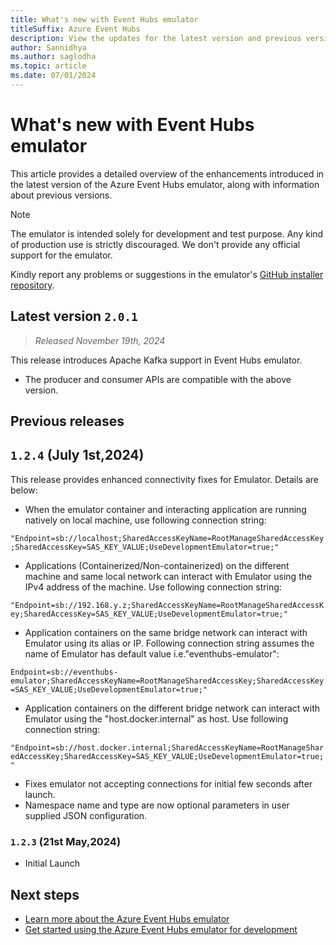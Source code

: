 ```yaml
---
title: What's new with Event Hubs emulator
titleSuffix: Azure Event Hubs
description: View the updates for the latest version and previous versions of the Azure Event Hubs emulator.
author: Sannidhya
ms.author: saglodha
ms.topic: article
ms.date: 07/01/2024
---
```



# What's new with Event Hubs emulator

This article provides a detailed overview of the enhancements introduced in the latest version of the Azure Event Hubs emulator, along with information about previous versions.

> [!NOTE]
> The emulator is intended solely for development and test purpose. Any kind of production use is strictly discouraged. We don't provide any official support for the emulator.
>
> Kindly report any problems or suggestions in the emulator's [GitHub installer repository](https://github.com/Azure/azure-event-hubs-emulator-installer/issues).


## Latest version ``2.0.1``

> *Released November 19th, 2024*

This release introduces Apache Kafka support in Event Hubs emulator. 
- The producer and consumer APIs are compatible with the above version. 

## Previous releases

## ``1.2.4`` (July 1st,2024)

This release provides enhanced connectivity fixes for Emulator. Details are below:
 
  - When the emulator container and interacting application are running natively on local machine, use following connection string:

  `"Endpoint=sb://localhost;SharedAccessKeyName=RootManageSharedAccessKey;SharedAccessKey=SAS_KEY_VALUE;UseDevelopmentEmulator=true;"`

  - Applications (Containerized/Non-containerized) on the different machine and same local network can interact with Emulator using the IPv4 address of the machine. Use following connection string:

  `"Endpoint=sb://192.168.y.z;SharedAccessKeyName=RootManageSharedAccessKey;SharedAccessKey=SAS_KEY_VALUE;UseDevelopmentEmulator=true;"`

  - Application containers on the same bridge network can interact with Emulator using its alias or IP. Following connection string assumes the name of Emulator has default value i.e."eventhubs-emulator":

  `Endpoint=sb://eventhubs-emulator;SharedAccessKeyName=RootManageSharedAccessKey;SharedAccessKey=SAS_KEY_VALUE;UseDevelopmentEmulator=true;"`

  - Application containers on the different bridge network can interact with Emulator using the "host.docker.internal" as host. Use following connection string:

  `"Endpoint=sb://host.docker.internal;SharedAccessKeyName=RootManageSharedAccessKey;SharedAccessKey=SAS_KEY_VALUE;UseDevelopmentEmulator=true;"`

- Fixes emulator not accepting connections for initial few seconds after launch.
- Namespace name and type are now optional parameters in user supplied JSON configuration. 

### ``1.2.3`` (21st May,2024)

- Initial Launch

## Next steps

- [Learn more about the Azure Event Hubs emulator](overview-emulator.md)
- [Get started using the Azure Event Hubs emulator for development](test-locally-with-event-hub-emulator.md)
